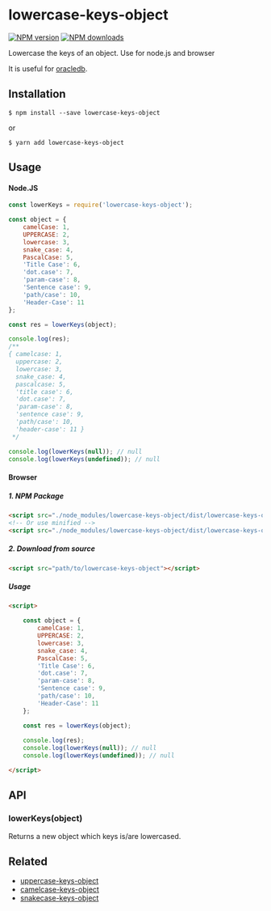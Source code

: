 # lowercase-keys-object

[![NPM version][npm-image]][npm-url]
[![NPM downloads][downloads-image]][downloads-url]

Lowercase the keys of an object. Use for node.js and browser

It is useful for [oracledb](https://github.com/oracle/node-oracledb).


## Installation

`$ npm install --save lowercase-keys-object`

or

`$ yarn add lowercase-keys-object`


## Usage

#### Node.JS

```js
const lowerKeys = require('lowercase-keys-object');

const object = {
	camelCase: 1,
	UPPERCASE: 2,
	lowercase: 3,
	snake_case: 4,
	PascalCase: 5,
	'Title Case': 6,
	'dot.case': 7,
	'param-case': 8,
	'Sentence case': 9,
	'path/case': 10,
	'Header-Case': 11
};

const res = lowerKeys(object);

console.log(res);
/**
{ camelcase: 1,
  uppercase: 2,
  lowercase: 3,
  snake_case: 4,
  pascalcase: 5,
  'title case': 6,
  'dot.case': 7,
  'param-case': 8,
  'sentence case': 9,
  'path/case': 10,
  'header-case': 11 }
 */

console.log(lowerKeys(null)); // null
console.log(lowerKeys(undefined)); // null
```

#### Browser
##### 1. NPM Package
```html
<script src="./node_modules/lowercase-keys-object/dist/lowercase-keys-object.js"></script>
<!-- Or use minified -->
<script src="./node_modules/lowercase-keys-object/dist/lowercase-keys-object.min.js"></script>
```
##### 2. Download from source
```html
<script src="path/to/lowercase-keys-object"></script>
```
##### Usage
```html
<script>

	const object = {
		camelCase: 1,
		UPPERCASE: 2,
		lowercase: 3,
		snake_case: 4,
		PascalCase: 5,
		'Title Case': 6,
		'dot.case': 7,
		'param-case': 8,
		'Sentence case': 9,
		'path/case': 10,
		'Header-Case': 11
	};

	const res = lowerKeys(object);
	
	console.log(res);
	console.log(lowerKeys(null)); // null
	console.log(lowerKeys(undefined)); // null

</script>
```

## API

### lowerKeys(object)

Returns a new object which keys is/are lowercased.


## Related
+ [uppercase-keys-object](https://github.com/huynhsamha/uppercase-keys-object)
+ [camelcase-keys-object](https://github.com/huynhsamha/camelcase-keys-object)
+ [snakecase-keys-object](https://github.com/huynhsamha/snakecase-keys-object)



[npm-image]: https://img.shields.io/npm/v/lowercase-keys-object.svg?style=flat
[npm-url]: https://www.npmjs.com/package/lowercase-keys-object
[downloads-image]: https://img.shields.io/npm/dm/lowercase-keys-object.svg?style=flat
[downloads-url]: https://www.npmjs.com/package/lowercase-keys-object
